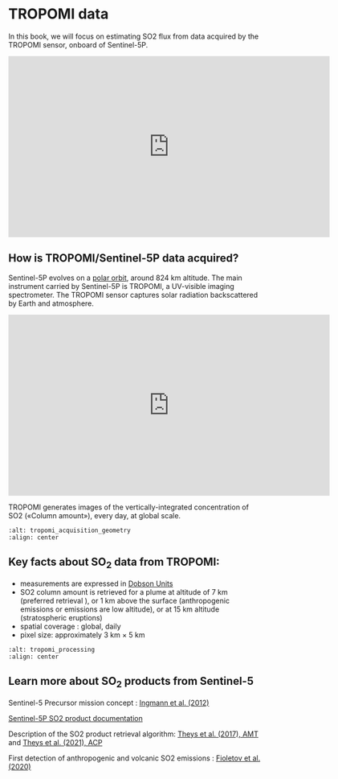 # TROPOMI data

In this book, we will focus on estimating SO2 flux from data acquired by the TROPOMI sensor, onboard of Sentinel-5P.

<iframe src="https://www.esa.int/content/view/embedjw/491809" width="640" height="360" frameborder="0"></iframe>

## How is TROPOMI/Sentinel-5P data acquired?


Sentinel-5P evolves on a [polar orbit](https://en.wikipedia.org/wiki/Polar_orbit), around 824 km altitude. The main instrument carried by Sentinel-5P is TROPOMI, a UV-visible imaging spectrometer.
The TROPOMI sensor captures solar radiation backscattered by Earth and atmosphere.

<iframe src="https://www.esa.int/content/view/embedjw/490085?autoplay=1&mute=1" width="640" height="360" frameborder="0" allow="autoplay; encrypted-media"></iframe>

TROPOMI generates images of the vertically-integrated concentration of SO2 («Column amount»), every day, at global scale.

```{image} content/tropomi_acquisition_geometry.jpg
:alt: tropomi_acquisition_geometry
:align: center
```

## Key facts about SO$_{2}$ data from TROPOMI:
* measurements are expressed in [Dobson Units](https://en.wikipedia.org/wiki/Dobson_unit)
* SO2 column amount is retrieved for a plume at altitude of 7 km (preferred retrieval ), or 1 km above the surface (anthropogenic emissions or emissions are low altitude), or at 15 km altitude (stratospheric eruptions)
* spatial coverage : global, daily
* pixel size: approximately 3 km $\times$ 5 km

```{image} content/tropomi_processing.jpg
:alt: tropomi_processing
:align: center
```
## Learn more about SO$_{2}$ products from Sentinel-5

Sentinel-5 Precursor mission concept : [Ingmann et al. (2012)](https://doi.org/10.1016/j.rse.2012.01.023)

[Sentinel-5P SO2 product documentation](https://sentiwiki.copernicus.eu/__attachments/1673595/S5P-BIRA-L2-400E-ATBD%20-%20Sentinel-5P%20TROPOMI%20SO2%20ATBD%202024%20-%202.7.0.pdf?inst-v=6fe3d1ec-7796-47a1-ac38-05617be0a23f)

Description of the SO2 product retrieval algorithm: [Theys et al. (2017), AMT](https://doi.org/10.5194/amt-10-119-2017) and [Theys et al. (2021), ACP](https://doi.org/10.5194/acp-21-16727-2021)

First detection of anthropogenic and volcanic SO2 emissions : [Fioletov et al. (2020)](https://doi.org/10.5194/acp-20-5591-2020)